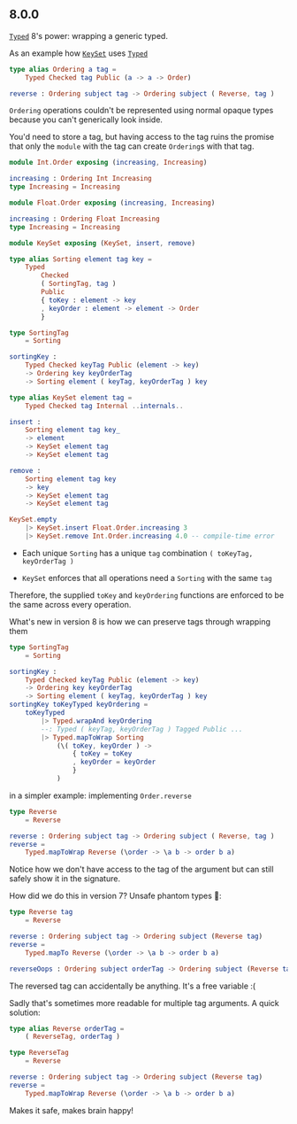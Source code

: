 ## 8.0.0

[`Typed`](https://dark.elm.dmy.fr/packages/lue-bird/elm-typed-value/latest/) 8's power:
wrapping a generic typed.

As an example how [`KeySet`](https://dark.elm.dmy.fr/packages/lue-bird/elm-keyset/latest/KeySet)
uses [`Typed`](https://dark.elm.dmy.fr/packages/lue-bird/elm-typed-value/latest/)
```elm
type alias Ordering a tag =
    Typed Checked tag Public (a -> a -> Order)

reverse : Ordering subject tag -> Ordering subject ( Reverse, tag )
```
`Ordering` operations couldn't be represented using normal opaque types
because you can't generically look inside.

You'd need to store a tag, but having access to the tag ruins the promise
that only the `module` with the tag can create `Ordering`s with that tag.

```elm
module Int.Order exposing (increasing, Increasing)

increasing : Ordering Int Increasing
type Increasing = Increasing
```
```elm
module Float.Order exposing (increasing, Increasing)

increasing : Ordering Float Increasing
type Increasing = Increasing
```
```elm
module KeySet exposing (KeySet, insert, remove)

type alias Sorting element tag key =
    Typed
        Checked
        ( SortingTag, tag )
        Public
        { toKey : element -> key
        , keyOrder : element -> element -> Order
        }

type SortingTag
    = Sorting

sortingKey :
    Typed Checked keyTag Public (element -> key)
    -> Ordering key keyOrderTag
    -> Sorting element ( keyTag, keyOrderTag ) key

type alias KeySet element tag =
    Typed Checked tag Internal ..internals..

insert :
    Sorting element tag key_
    -> element
    -> KeySet element tag
    -> KeySet element tag

remove :
    Sorting element tag key
    -> key
    -> KeySet element tag
    -> KeySet element tag
```
```elm
KeySet.empty
    |> KeySet.insert Float.Order.increasing 3
    |> KeySet.remove Int.Order.increasing 4.0 -- compile-time error
```

  - Each unique `Sorting` has a unique `tag` combination `( toKeyTag, keyOrderTag )`

  - `KeySet` enforces that all operations need a `Sorting` with the same `tag`

Therefore, the supplied `toKey` and `keyOrdering` functions are enforced to be the same across every operation.

What's new in version 8 is how we can preserve tags through wrapping them
```elm
type SortingTag
    = Sorting

sortingKey :
    Typed Checked keyTag Public (element -> key)
    -> Ordering key keyOrderTag
    -> Sorting element ( keyTag, keyOrderTag ) key
sortingKey toKeyTyped keyOrdering =
    toKeyTyped
        |> Typed.wrapAnd keyOrdering
        --: Typed ( keyTag, keyOrderTag ) Tagged Public ...
        |> Typed.mapToWrap Sorting
            (\( toKey, keyOrder ) ->
                { toKey = toKey
                , keyOrder = keyOrder
                }
            )
```
in a simpler example: implementing `Order.reverse`
```elm
type Reverse
    = Reverse

reverse : Ordering subject tag -> Ordering subject ( Reverse, tag )
reverse =
    Typed.mapToWrap Reverse (\order -> \a b -> order b a)
```
Notice how we don't have access to the tag of the argument
but can still safely show it in the signature.

How did we do this in version 7? Unsafe phantom types 🤮:
```elm
type Reverse tag
    = Reverse

reverse : Ordering subject tag -> Ordering subject (Reverse tag)
reverse =
    Typed.mapTo Reverse (\order -> \a b -> order b a)

reverseOops : Ordering subject orderTag -> Ordering subject (Reverse tag)
```
The reversed tag can accidentally be anything. It's a free variable :(

Sadly that's sometimes more readable for multiple tag arguments. A quick solution:
```elm
type alias Reverse orderTag =
    ( ReverseTag, orderTag )

type ReverseTag
    = Reverse

reverse : Ordering subject tag -> Ordering subject (Reverse tag)
reverse =
    Typed.mapToWrap Reverse (\order -> \a b -> order b a)
```
Makes it safe, makes brain happy!

